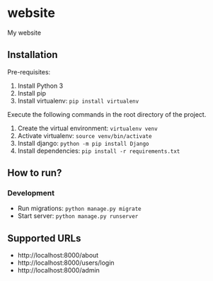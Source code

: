 # website

My website

## Installation

Pre-requisites:

1. Install Python 3
1. Install pip
1. Install virtualenv: `pip install virtualenv`

Execute the following commands in the root directory of the project.

1. Create the virtual environment: `virtualenv venv`
1. Activate virtualenv: `source venv/bin/activate`
1. Install django: `python -m pip install Django`
1. Install dependencies: `pip install -r requirements.txt`

## How to run?

### Development

* Run migrations: `python manage.py migrate`
* Start server: `python manage.py runserver`

## Supported URLs

* http://localhost:8000/about
* http://localhost:8000/users/login
* http://localhost:8000/admin
